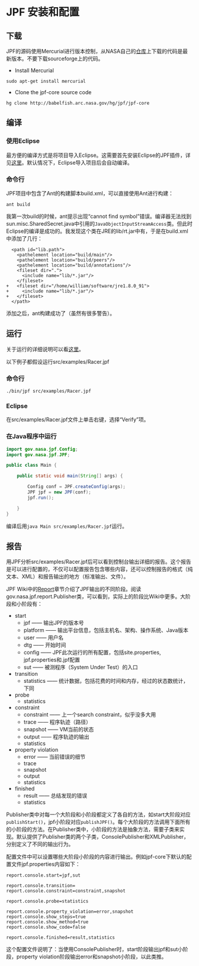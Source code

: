 # JPF 安装和配置

## 下载

JPF的源码使用Mercurial进行版本控制，从NASA自己的[仓库](http://babelfish.arc.nasa.gov/hg/jpf/jpf-core)上下载的代码是最新版本。不要下载sourceforge上的代码。

+ Install Mercurial

```Shell
sudo apt-get install mercurial
```

+ Clone the jpf-core source code

```Shell
hg clone http://babelfish.arc.nasa.gov/hg/jpf/jpf-core
```

## 编译

### 使用Eclipse

最方便的编译方式是将项目导入Eclipse。这需要首先安装Eclipse的JPF插件，详见[这里](http://babelfish.arc.nasa.gov/trac/jpf/wiki/install/eclipse-plugin#installfromupdatesite)。默认情况下，Eclipse导入项目后会自动编译。

### 命令行

JPF项目中包含了Ant的构建脚本build.xml，可以直接使用Ant进行构建：

```Shell
ant build
```

我第一次build的时候，ant提示出现“cannot find symbol”错误。编译器无法找到sun.misc.SharedSecret.java中引用的`JavaObjectInputStreamAccess`类。但此时Eclipse的编译是成功的。我发现这个类在JRE的lib/rt.jar中有，于是在build.xml中添加了几行：

```
  <path id="lib.path">
    <pathelement location="build/main"/>
    <pathelement location="build/peers"/>
    <pathelement location="build/annotations"/>
    <fileset dir=".">
  	  <include name="lib/*.jar"/>
    </fileset>
+   <fileset dir="/home/william/software/jre1.8.0_91">
+     <include name="lib/*.jar"/>
+   </fileset>
  </path>
```

添加之后，ant构建成功了（虽然有很多警告）。

## 运行

关于运行的详细说明可以看[这里](http://babelfish.arc.nasa.gov/trac/jpf/wiki/user/run)。

以下例子都假设运行src/examples/Racer.jpf

### 命令行

```Shell
./bin/jpf src/examples/Racer.jpf
```

### Eclipse

在src/examples/Racer.jpf文件上单击右键，选择“Verify”项。

### 在Java程序中运行

```Java
import gov.nasa.jpf.Config;
import gov.nasa.jpf.JPF;

public class Main {

	public static void main(String[] args) {

		Config conf = JPF.createConfig(args);
		JPF jpf = new JPF(conf);
		jpf.run();

	}
}
```

编译后用`java Main src/examples/Racer.jpf`运行。

## 报告

用JPF分析src/examples/Racer.jpf后可以看到控制台输出详细的报告。这个报告是可以进行配置的，不仅可以配置报告包含哪些内容，还可以控制报告的格式（纯文本、XML）和报告输出的地方（标准输出、文件）。

JPF Wiki中的[Report](http://babelfish.arc.nasa.gov/trac/jpf/wiki/user/output#Reports)章节介绍了JPF输出的不同阶段。阅读gov.nasa.jpf.report.Publisher类，可以看到，实际上的阶段比Wiki中更多。大阶段和小阶段有：

+ start
  + jpf —— 输出JPF的版本号
  + platform —— 输出平台信息，包括主机名、架构、操作系统、Java版本
  + user —— 用户名
  + dtg —— 开始时间
  + config —— JPF此次运行的所有配置，包括site.properties, jpf.properties和.jpf配置
  + sut —— 被测程序（System Under Test）的入口
+ transition
  + statistics —— 统计数据，包括花费的时间和内存，经过的状态数统计，下同
+ probe
  + statistics
+ constraint
  + constraint —— 上一个search constraint，似乎没多大用
  + trace —— 程序轨迹（路径）
  + snapshot —— VM当前的状态
  + output —— 程序轨迹的输出
  + statistics
+ property violation
  + error —— 当前错误的细节
  + trace
  + snapshot
  + output
  + statistics
+ finished
  + result —— 总结发现的错误
  + statistics

Publisher类中对每一个大阶段和小阶段都定义了各自的方法，如start大阶段对应`publishStart()`，jpf小阶段对应`publishJPF()`。每个大阶段的方法调用下面所有的小阶段的方法。在Publisher类中，小阶段的方法是抽象方法，需要子类来实现。默认提供了Publisher类的两个子类，ConsolePublisher和XMLPublisher，分别定义了不同的输出行为。

配置文件中可以设置哪些大阶段小阶段的内容进行输出。例如jpf-core下默认的配置文件jpf.properties内容如下：

```
report.console.start=jpf,sut

report.console.transition=
report.console.constraint=constraint,snapshot

report.console.probe=statistics

report.console.property_violation=error,snapshot
report.console.show_steps=true
report.console.show_method=true
report.console.show_code=false

report.console.finished=result,statistics
```

这个配置文件说明了：当使用ConsolePublisher时，start阶段输出jpf和sut小阶段，property violation阶段输出error和snapshot小阶段，以此类推。
